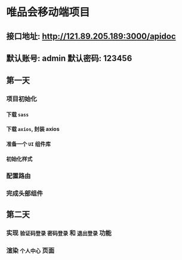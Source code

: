 # 唯品会移动端项目

## 接口地址: http://121.89.205.189:3000/apidoc
## 默认账号: admin  默认密码: 123456

## 第一天

### 项目初始化

#### 下载 `sass`

#### 下载 `axios`, 封装 axios

#### 准备一个 `UI` 组件库

#### 初始化样式

### 配置路由

### 完成头部组件


## 第二天

### 实现 `验证码登录` `密码登录` 和 `退出登录` 功能

### 渲染 `个人中心` 页面
